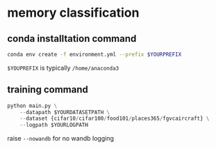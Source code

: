 # memory classification

## conda installtation command
```bash
conda env create -f environment.yml --prefix $YOURPREFIX
```
`$YOUPREFIX` is typically `/home/anaconda3`


## training command 
```python
python main.py \
    --datapath $YOURDATASETPATH \
    --dataset {cifar10/cifar100/food101/places365/fgvcaircraft} \
    --logpath $YOURLOGPATH 
```

raise `--nowandb` for no wandb logging
